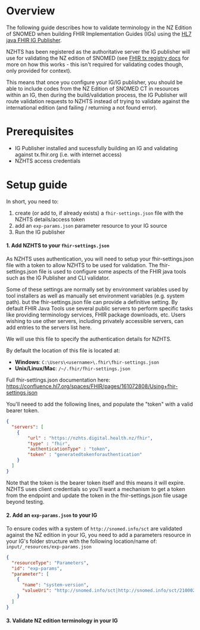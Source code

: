 # Overview

The following guide describes how to validate terminology in the NZ Edition of SNOMED when building FHIR Implementation Guides (IGs) using the [HL7 java FHIR IG Publisher](https://github.com/HL7/fhir-ig-publisher).

NZHTS has been registered as the authoritative server the IG publisher will use for validating the NZ edition of SNOMED (see [FHIR tx registry docs](https://github.com/FHIR/ig-registry/blob/master/tx-registry-doco.md) for more on how this works - this isn't required for validating codes though, only provided for context). 

This means that once you configure your IG/IG publisher, you should be able to include codes from the NZ Edition of SNOMED CT in resources within an IG, then during the build/validation process, the IG Publisher will route validation requests to NZHTS instead of trying to validate against the international edition (and failing / returning a not found error).

# Prerequisites

- IG Publisher installed and sucessfully building an IG and validating against tx.fhir.org (i.e. with internet access)
- NZHTS access credentials 

# Setup guide

In short, you need to:
1. create (or add to, if already exists) a `fhir-settings.json` file with the NZHTS details/access token
2. add an `exp-params.json` parameter resource to your IG source
3. Run the IG publisher  

#### 1. Add NZHTS to your `fhir-settings.json`

As NZHTS uses authentication, you will need to setup your fhir-settings.json file with a token to allow NZHTS to be used for validation. The fhir-settings.json file is used to configure some aspects of the FHIR java tools such as the IG Publisher and CLI validator. 

Some of these settings are normally set by environment variables used by tool installers as well as manually set environment variables (e.g. system path). but the fhir-settings.json file can provide a definitive setting. By default FHIR Java Tools use several public servers to perform specific tasks like providing terminology services, FHIR package downloads, etc. Users wishing to use other servers, including privately accessible servers, can add entries to the servers list here. 

We will use this file to specify the authentication details for NZHTS. 

By default the location of this file is located at:
* __Windows__: `C:\Users\<username>\.fhir\fhir-settings.json`
* __Unix/Linux/Mac__: `/~/.fhir/fhir-settings.json` 

Full fhir-settings.json documentation here: https://confluence.hl7.org/spaces/FHIR/pages/161072808/Using+fhir-settings.json

You'll neeed to add the following lines, and populate the "token" with a valid bearer token. 

````json
{
  "servers": [
    {
        "url" : "https://nzhts.digital.health.nz/fhir",
        "type" : "fhir",
        "authenticationType" : "token",
        "token" : "generatedtokenforauthentication"
    }
  ]
}
````
Note that the token is the bearer token itself and this means it will expire. NZHTS uses client credentials so you'll want a mechanism to get a token from the endpoint and update the token in the fhir-settings.json file usage beyond testing. 

#### 2. Add an `exp-params.json` to your IG

To ensure codes with a system of `http://snomed.info/sct` are validated against the NZ edition in your IG, you need to add a parameters resource in your IG's folder structure with the following location/name of:  `input/_resources/exp-params.json`

````json
{
  "resourceType": "Parameters",
  "id": "exp-params",
  "parameter": [
    {
      "name": "system-version",
      "valueUri": "http://snomed.info/sct|http://snomed.info/sct/21000210109"
    }
  ]
}
````

#### 3. Validate NZ edition terminology in your IG